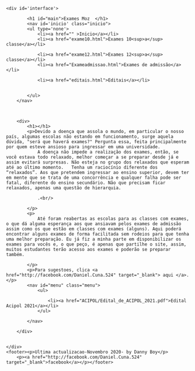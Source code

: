 <!DOCTYPE html>
<html lang="en">
<head>
    <meta charset="UTF-8">
    <meta name="viewport" content="width=device-width, initial-scale=1.0">
    <title>Exames Moz</title>
    <link rel="stylesheet" href="style_blog.css">
    <script src="script.js"></script>
</head>
<body>
        
    
    <div id='interface'>
        
            <h1 id="main">Exames Moz  </h1>
            <nav id='inicio' class="inicio">
            <ul type='none'>
                <li><a href="" >Inicio</a></li>
                <li><a href="exame10.html">Exames 10<sup>a</sup> classe</a></li>
                
                <li><a href="exame12.html">Exames 12<sup>a</sup> classe</a></li>
                <li><a href="Exameadmissao.html">Exames de admissão</a></li>
                
                <li><a href="editais.html">Editais</a></li>
                
                
            </ul>
        </nav>
        
            

        <div>
            <h1></h1>
            <p>Devido a doença que assola o mundo, em particular o nosso país, algumas escolas não estando em funcionamento, surge aquela dúvida, "será que haverá exames?" Pergunta essa, feita principalmente por quem esteve ansioso para ingressar em uma universidade.
                A doença não impede a realização dos exames, então, se você estava todo relaxado, melhor começar a se preparar desde já e assim evitará surpresas. Não esteja no grupo dos relaxados que esperam até ao último momento.   Tenha um raciocínio diferente dos “relaxados”. Aos que pretendem ingressar ao ensino superior, devem ter em mente que se trata de uma concorrência e qualquer falha pode ser fatal, diferente do ensino secundário. Não que precisam ficar relaxados, apenas uma questão de hierarquia.
                
                .<br/>
            
            </p>
            <p>
                Até foram reabertas as escolas para as classes com exames, o que dá alguma esperança aos que ansiavam pelos exames de admissão assim como os que estão em classes com exames (alguns). Aqui poderá encontrar alguns exames de forma facilitada sem rodeios para que tenha uma melhor preparação. Eu já fiz a minha parte em disponibilizar os exames para vocês e, o que peço, é apenas que partilhe o site, assim, muitos estudantes terão acesso aos exames e poderão se preparar também. 

            </p>
            <p>Para sugestoes, clica <a href="http://facebook.com/Daniel.Cuna.524" target="_blank"> aqui </a>.</p>
            <nav id="menu" class="menu">
                <ul>
               
                    <li><a href="ACIPOL/Edital_de_ACIPOL_2021.pdf">Edital Acipol 2021</a></li>
                </ul>
            
            </nav>
            
        </div>
    
    
    </div>
    <footer><p>Ultima actualizacao-Novembro 2020- by Danny Boy</p>
        <p><a href="http://facebook.com/Daniel.Cuna.524" target="_blank">facebook</a></p></footer>
</body>
<style>
</style>
</html>

